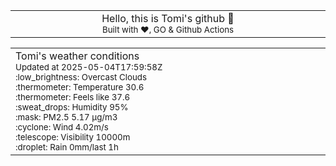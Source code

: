 
<div align="center">
<table>
<tbody>
<td align="center">
<img width="2000" height="0"><br>
Hello, this is Tomi's github 👋<br>
<sup>Built with ❤️, GO & Github Actions</sup><br>
<img width="2000" height="0">
</td>
</tbody>
</table>
</div>
<table>
<tbody>
<td align="left">
<img width="2000" height="0"><br>
Tomi's weather conditions<br>
<sup>Updated at 2025-05-04T17:59:58Z</sup><br>
<sup>:low_brightness: Overcast Clouds</sup><br>
<sup>:thermometer: Temperature 30.6 </sup><br>
<sup>:thermometer: Feels like 37.6</sup><br>
<sup>:sweat_drops: Humidity 95%</sup><br>
<sup>:mask: PM2.5 5.17 μg/m3</sup><br>
<sup>:cyclone: Wind 4.02m/s </sup><br>
<sup>:telescope: Visibility 10000m </sup><br>
<sup>:droplet: Rain 0mm/last 1h </sup><br>
<img width="2000" height="0">
</td>
<td align="left">
<img width="2000" height="0"><br>
<br>
<img width="2000" height="0">
</td>
</tbody>
</table>
</div>
    